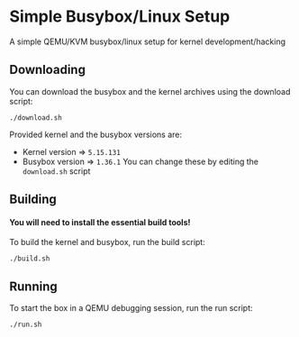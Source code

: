 # Simple Busybox/Linux Setup 
A simple QEMU/KVM busybox/linux setup for kernel development/hacking

## Downloading
You can download the busybox and the kernel archives
using the download script:
```
./download.sh
```
Provided kernel and the busybox versions are:
- Kernel version => `5.15.131`
- Busybox version => `1.36.1`
You can change these by editing the `download.sh` script

## Building
#### You will need to install the essential build tools!
To build the kernel and busybox, run the build script:
```
./build.sh
```

## Running
To start the box in a QEMU debugging session, run the 
run script:
```
./run.sh
```
